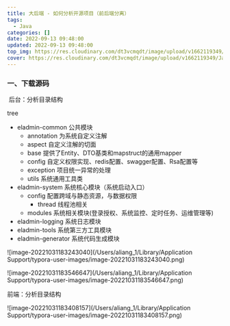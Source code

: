 ```yaml
---
title: 大后端 - 如何分析开源项目（前后端分离）
tags:
  - Java
categories: []
date: 2022-09-13 09:48:00
updated: 2022-09-13 09:48:00
top_img: https://res.cloudinary.com/dt3vcmqdt/image/upload/v1662119349/Java_logo_dlbiww.png
cover: https://res.cloudinary.com/dt3vcmqdt/image/upload/v1662119349/Java_logo_dlbiww.png
---
```




### 一、下载源码

​	后台：分析目录结构

tree

- eladmin-common 公共模块
    - annotation 为系统自定义注解
    - aspect 自定义注解的切面
    - base 提供了Entity、DTO基类和mapstruct的通用mapper
    - config 自定义权限实现、redis配置、swagger配置、Rsa配置等
    - exception 项目统一异常的处理
    - utils 系统通用工具类
- eladmin-system 系统核心模块（系统启动入口）
	- config 配置跨域与静态资源，与数据权限
	    - thread 线程池相关
	- modules 系统相关模块(登录授权、系统监控、定时任务、运维管理等)
- eladmin-logging 系统日志模块
- eladmin-tools 系统第三方工具模块
- eladmin-generator 系统代码生成模块

![image-20221031183243040](/Users/aliang_1/Library/Application Support/typora-user-images/image-20221031183243040.png)

![image-20221031183546647](/Users/aliang_1/Library/Application Support/typora-user-images/image-20221031183546647.png)

前端：分析目录结构

![image-20221031183408157](/Users/aliang_1/Library/Application Support/typora-user-images/image-20221031183408157.png)
